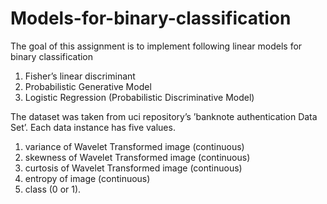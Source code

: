 # Models-for-binary-classification

The goal of this assignment is to implement following linear models for binary classification
1. Fisher’s linear discriminant
2. Probabilistic Generative Model
3. Logistic Regression (Probabilistic Discriminative Model)

The dataset was taken from uci repository’s ’banknote authentication Data Set’. Each data instance has five values.

1. variance of Wavelet Transformed image (continuous)
2. skewness of Wavelet Transformed image (continuous) 
3. curtosis of Wavelet Transformed image (continuous) 
4. entropy of image (continuous)
5. class (0 or 1).

